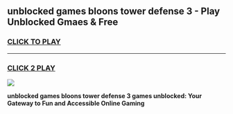
## unblocked games bloons tower defense 3 - Play Unblocked Gmaes & Free
<h3>
<a href="https://premium.freeplayer.one?title=unblocked_games_bloons_tower_defense_3&ref=19F">CLICK TO PLAY</a></h3>
<hr>

<h3>
<a href="https://premium.freeplayer.one?title=unblocked_games_bloons_tower_defense_3&ref=19F">CLICK 2 PLAY</a>
  
</h3>

<a href="https://premium.freeplayer.one?title=unblocked_games_bloons_tower_defense_3&ref=19F/"><img src="https://clearcache.store/games.png"></a>


**unblocked games bloons tower defense 3 games unblocked: Your Gateway to Fun and Accessible Online Gaming**

